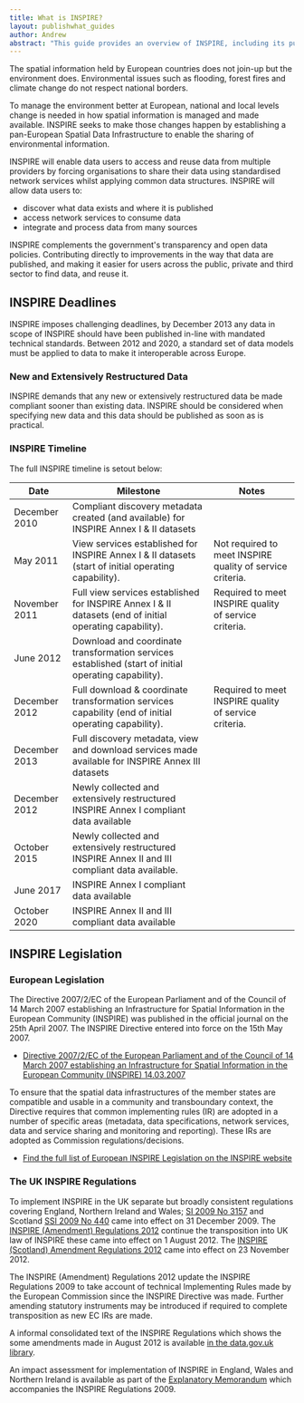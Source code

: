 ```yaml
---
title: What is INSPIRE?
layout: publishwhat_guides
author: Andrew
abstract: "This guide provides an overview of INSPIRE, including its purpose, relevent legislation and timeline."
---
```


The spatial information held by European countries does not join-up but the environment does. Environmental issues such as flooding, forest fires and climate change do not respect national borders.

To manage the environment better at European, national and local levels change is needed in how spatial information is managed and made available. INSPIRE seeks to make those changes happen by establishing a pan-European Spatial Data Infrastructure to enable the sharing of environmental information.

INSPIRE will enable data users to access and reuse data from multiple providers by forcing organisations to share their data using standardised network services whilst applying common data structures. INSPIRE will allow data users to:

* discover what data exists and where it is published
* access network services to consume data
* integrate and process data from many sources

INSPIRE complements the government's transparency and open data policies. Contributing directly to improvements in the way that data are published, and making it easier for users across the public, private and third sector to find data, and reuse it.

## INSPIRE Deadlines

INSPIRE imposes challenging deadlines, by December 2013 any data in scope of INSPIRE should have been published in-line with mandated technical standards. Between 2012 and 2020, a standard set of data models must be applied to data to make it interoperable across Europe.

### New and Extensively Restructured Data

INSPIRE demands that any new or extensively restructured data be made compliant sooner than existing data.  INSPIRE should be considered when specifying new data and this data should be published as soon as is practical.

### INSPIRE Timeline

The full INSPIRE timeline is setout below:

Date | Milestone | Notes
---- | --------- | ------ 
December 2010 | Compliant discovery metadata created (and available) for INSPIRE Annex I & II datasets | 
May 2011 | View services established for INSPIRE Annex I & II datasets (start of initial operating capability). | Not required to meet INSPIRE quality of service criteria.
November 2011 | Full view services established for INSPIRE Annex I & II datasets (end of initial operating capability). | Required to meet INSPIRE quality of service criteria.
June 2012 | Download and coordinate transformation services established (start of initial operating capability). | 
December 2012 | Full download & coordinate transformation services capability (end of initial operating capability). | Required to meet INSPIRE quality of service criteria.
December 2013 | Full discovery metadata, view and download services made available for INSPIRE Annex III datasets | 
December 2012 | Newly collected and extensively restructured INSPIRE Annex I compliant data available | 
October 2015 | Newly collected and extensively restructured INSPIRE Annex II and III compliant data available. | 
June 2017 | INSPIRE Annex I compliant data available | 
October 2020 | INSPIRE Annex II and III compliant data available | 

## INSPIRE Legislation

### European Legislation

The Directive 2007/2/EC of the European Parliament and of the Council of 14 March 2007 establishing an Infrastructure for Spatial Information in the European Community (INSPIRE) was published in the official journal on the 25th April 2007. The INSPIRE Directive entered into force on the 15th May 2007.

* [Directive 2007/2/EC of the European Parliament and of the Council of 14 March 2007 establishing an Infrastructure for Spatial Information in the European Community (INSPIRE) 14.03.2007](http://eur-lex.europa.eu/LexUriServ/LexUriServ.do?uri=CELEX:32007L0002:EN:NOT)

To ensure that the spatial data infrastructures of the member states are compatible and usable in a community and transboundary context, the Directive requires that common implementing rules (IR) are adopted in a number of specific areas (metadata, data specifications, network services, data and service sharing and monitoring and reporting). These IRs are adopted as Commission regulations/decisions. 

* [Find the full list of European INSPIRE Legislation on the INSPIRE website](http://inspire.ec.europa.eu/index.cfm/pageid/3)

### The UK INSPIRE Regulations

To implement INSPIRE in the UK separate but broadly consistent regulations covering England, Northern Ireland and Wales; [SI 2009 No 3157](http://www.opsi.gov.uk/si/si2009/uksi_20093157_en_1) and Scotland [SSI 2009 No 440](http://www.opsi.gov.uk/legislation/scotland/ssi2009/ssi_20090440_en_1) came into effect on 31 December 2009. The [INSPIRE (Amendment) Regulations 2012](http://www.legislation.gov.uk/uksi/2012/1672/contents/made) continue the transposition into UK law of INSPIRE these came into effect on 1 August 2012. The [INSPIRE (Scotland) Amendment Regulations 2012](http://www.legislation.gov.uk/ssi/2012/284/contents/made) came into effect on 23 November 2012.

The INSPIRE (Amendment) Regulations 2012 update the INSPIRE Regulations 2009 to take account of technical Implementing Rules made by the European Commission since the INSPIRE Directive was made. Further amending statutory instruments may be introduced if required to complete transposition as new EC IRs are made.

A informal consolidated text of the INSPIRE Regulations which shows the some amendments made in August 2012 is available [in the data.gov.uk library](http://data.gov.uk/library/uklp-inspire-regulations-informal-text).

An impact assessment for implementation of INSPIRE in England, Wales and Northern Ireland is available as part of the [Explanatory Memorandum](http://www.legislation.gov.uk/uksi/2009/3157/pdfs/uksiem_20093157_en.pdf) which accompanies the INSPIRE Regulations 2009.